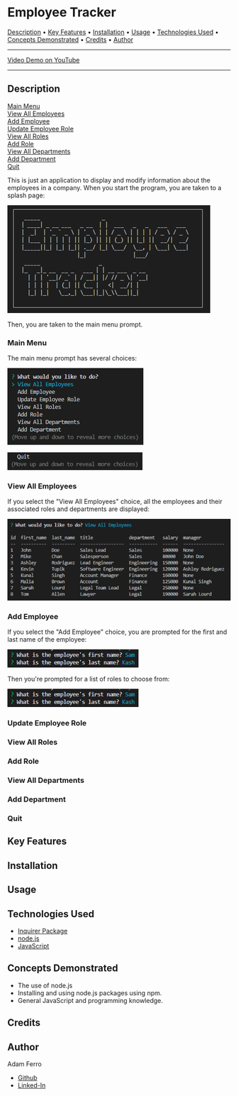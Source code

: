 <base target="_blank">

# Employee Tracker

<a href="#description">Description</a> •
<a href="#key-features">Key Features</a> •
<a href="#installation">Installation</a> •
<a href="#usage">Usage</a> •
<a href="#technologies-used">Technologies Used</a> •
<a href="#concepts-demonstrated">Concepts Demonstrated</a> •
<a href="#credits">Credits</a> •
<a href="#author">Author</a>

-------------------------------------------------------

[Video Demo on YouTube](#TODO)

-------------------------------------------------------

## Description

<a href="#main-menu">Main Menu</a>                    
<a href="#view-all-employees">View All Employees</a>                 
<a href="#add-employee">Add Employee</a>                  
<a href="#update-employee-role">Update Employee Role</a>                
<a href="#view-all-roles">View All Roles</a>               
<a href="#add-role">Add Role</a>                   
<a href="#view-all-departments">View All Departments</a>                  
<a href="#add-department">Add Department</a>                 
<a href="#quit">Quit</a>             

This is just an application to display and modify information about the employees in a company.
When you start the program, you are taken to a splash page:               

![Splash Page](./images/splash-page.png)                  

Then, you are taken to the main menu prompt.         

### Main Menu

The main menu prompt has several choices:                         

![Main Menu Prompt Choices Top](./images/main-menu-prompt-top.png)                      

![Main Menu Prompt Choices Bottom](./images/main-menu-prompt-bottom.png)                      


### View All Employees

If you select the "View All Employees" choice, all the employees and their associated roles and departments are displayed:                

![View All Employees Choice](./images/view-all-employees.png)                        

### Add Employee

If you select the "Add Employee" choice, you are prompted for the first and last name of the employee:                 

![Add Employee First and Last Name Prompt](./images/add-employee-first-last-name-prompt.png)             

Then you're prompted for a list of roles to choose from:                

![Add Employee First and Last Name Prompt](./images/add-employee-first-last-name-prompt.png)    


### Update Employee Role



### View All Roles



### Add Role



### View All Departments



### Add Department



### Quit



## Key Features



## Installation



## Usage



## Technologies Used

- [Inquirer Package](https://www.npmjs.com/package/inquirer)
- [node.js](https://nodejs.org/en/)
- [JavaScript](https://www.javascript.com/)

## Concepts Demonstrated

- The use of node.js
- Installing and using node.js packages using npm.
- General JavaScript and programming knowledge.

## Credits

  

## Author

Adam Ferro
- [Github](https://github.com/GeminiAd)
- [Linked-In](https://www.linkedin.com/in/adam-ferro)
